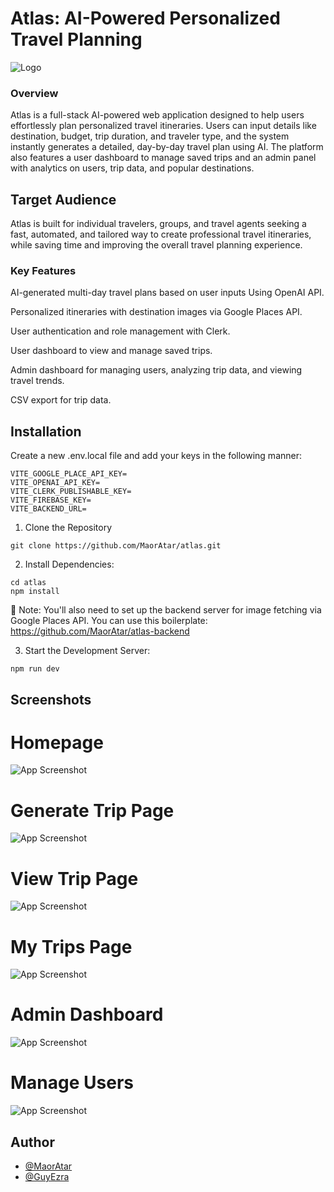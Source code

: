 # Atlas: AI-Powered Personalized Travel Planning

![Logo](https://i.postimg.cc/vHW7kDFg/atlas-icon.png)

### Overview

Atlas is a full-stack AI-powered web application designed to help users effortlessly plan personalized travel itineraries. Users can input details like destination, budget, trip duration, and traveler type, and the system instantly generates a detailed, day-by-day travel plan using AI. The platform also features a user dashboard to manage saved trips and an admin panel with analytics on users, trip data, and popular destinations.

## Target Audience

Atlas is built for individual travelers, groups, and travel agents seeking a fast, automated, and tailored way to create professional travel itineraries, while saving time and improving the overall travel planning experience.

### Key Features

AI-generated multi-day travel plans based on user inputs Using OpenAI API.

Personalized itineraries with destination images via Google Places API.

User authentication and role management with Clerk.

User dashboard to view and manage saved trips.

Admin dashboard for managing users, analyzing trip data, and viewing travel trends.

CSV export for trip data.

## Installation

Create a new .env.local file and add your keys in the following manner:

```
VITE_GOOGLE_PLACE_API_KEY=
VITE_OPENAI_API_KEY=
VITE_CLERK_PUBLISHABLE_KEY=
VITE_FIREBASE_KEY=
VITE_BACKEND_URL=

```

1. Clone the Repository

```
git clone https://github.com/MaorAtar/atlas.git
```

2. Install Dependencies:

```
cd atlas
npm install
```

🔗 Note: You'll also need to set up the backend server for image fetching via Google Places API. You can use this boilerplate: https://github.com/MaorAtar/atlas-backend

3. Start the Development Server:

```
npm run dev
```

## Screenshots

# Homepage

![App Screenshot](https://i.postimg.cc/gkwWyw5h/Homepage.png)

# Generate Trip Page

![App Screenshot](https://i.postimg.cc/W49DFFCy/Generate-trip-page.png)

# View Trip Page

![App Screenshot](https://i.postimg.cc/CL4QqwM8/View-trip-page1.png)

# My Trips Page

![App Screenshot](https://i.postimg.cc/3wQ0QQpL/My-trips-page.png)

# Admin Dashboard

![App Screenshot](https://i.postimg.cc/ydZV1DHc/Admin-Dashboard.png)

# Manage Users

![App Screenshot](https://i.postimg.cc/VsK7fDK9/Manage-Users.png)

## Author

- [@MaorAtar](https://github.com/MaorAtar)
- [@GuyEzra](https://github.com/GuyEzraSCE)

